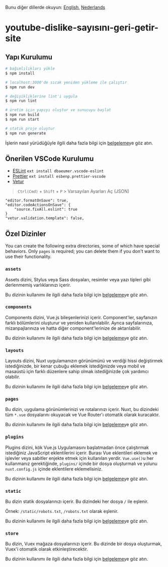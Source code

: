 Bunu diğer dillerde okuyun: [English](README.md), [Nederlands](READMEnl.md)

# youtube-dislike-sayısını-geri-getir-site

## Yapı Kurulumu

```bash
# bağımlılıkları yükle
$ npm install

# localhost:3000'de sıcak yeniden yükleme ile çalıştır
$ npm run dev

# değişikliklerine lint'i uygula
$ npm run lint

# üretim için yapıyı oluştur ve sunucuyu başlat
$ npm run build
$ npm run start

# statik proje oluştur
$ npm run generate
```

İşlerin nasıl yürüdüğüyle ilgili daha fazla bilgi için [belgeleme](https://nuxtjs.org)ye göz atın.

## Önerilen VSCode Kurulumu

- [ESLint](https://marketplace.visualstudio.com/items?itemName=dbaeumer.vscode-eslint) `ext install dbaeumer.vscode-eslint`
- [Prettier](https://marketplace.visualstudio.com/items?itemName=esbenp.prettier-vscode) `ext install esbenp.prettier-vscode`
- [Vetur](https://marketplace.visualstudio.com/items?itemName=octref.vetur)

> `Ctrl(Cmd)` + `Shift` + `P` > Varsayılan Ayarları Aç (JSON)

```
"editor.formatOnSave": true,
"editor.codeActionsOnSave": {
    "source.fixAll.eslint": true
}
"vetur.validation.template": false,
```

## Özel Dizinler

You can create the following extra directories, some of which have special behaviors. Only `pages` is required; you can delete them if you don't want to use their functionality.

### `assets`

Assets dizini, Stylus veya Sass dosyaları, resimler veya yazı tipleri gibi derlenmemiş varlıklarınızı içerir.

Bu dizinin kullanımı ile ilgili daha fazla bilgi için [belgeleme](https://nuxtjs.org/docs/2.x/directory-structure/assets)ye göz atın.

### `components`

Components dizini, Vue.js bileşenlerinizi içerir. Component'ler, sayfanızın farklı bölümlerini oluşturur ve yeniden kullanılabilir. Ayrıca sayfalarınıza, mizanpajlarınıza ve hatta diğer component'lerinize de aktarılabilir.

Bu dizinin kullanımı ile ilgili daha fazla bilgi için [belgeleme](https://nuxtjs.org/docs/2.x/directory-structure/components)ye göz atın.

### `layouts`

Layouts dizini, Nuxt uygulamanızın görünümünü ve verdiği hissi değiştirmek istediğinizde, bir kenar çubuğu eklemek istediğinizde veya mobil ve masaüstü için farklı düzenlere sahip olmak istediğinizde çok yardımcı olabilir.

Bu dizinin kullanımı ile ilgili daha fazla bilgi için [belgeleme](https://nuxtjs.org/docs/2.x/directory-structure/layouts)ye göz atın.

### `pages`

Bu dizin, uygulama görünümlerinizi ve rotalarınızı içerir. Nuxt, bu dizindeki tüm `*.vue` dosyalarını okuyacak ve Vue Router'ı otomatik olarak kuracaktır.

Bu dizinin kullanımı ile ilgili daha fazla bilgi için [belgeleme](https://nuxtjs.org/docs/2.x/get-started/routing)ye göz atın.

### `plugins`

Plugins dizini, kök Vue.js Uygulamasını başlatmadan önce çalıştırmak istediğiniz JavaScript eklentilerini içerir. Burası Vue eklentileri eklemek ve işlevler veya sabitler enjekte etmek için kullanılan yerdir. `Vue.use()`u her kullanmanız gerektiğinde, `plugins/` içinde bir dosya oluşturmalı ve yolunu `nuxt.config.js` içinde eklentilere eklemelisiniz.

Bu dizinin kullanımı ile ilgili daha fazla bilgi için [belgeleme](https://nuxtjs.org/docs/2.x/directory-structure/plugins)ye göz atın.

### `static`

Bu dizin statik dosyalarınızı içerir. Bu dizindeki her dosya `/` ile eşlenir.

Örnek: `/static/robots.txt`, `/robots.txt` olarak eşlenir.

Bu dizinin kullanımı ile ilgili daha fazla bilgi için [belgeleme](https://nuxtjs.org/docs/2.x/directory-structure/static)ye göz atın.

### `store`

Bu dizin, Vuex mağaza dosyalarınızı içerir. Bu dizinde bir dosya oluşturmak, Vuex'i otomatik olarak etkinleştirecektir.

Bu dizinin kullanımı ile ilgili daha fazla bilgi için [belgeleme](https://nuxtjs.org/docs/2.x/directory-structure/store)ye göz atın.
